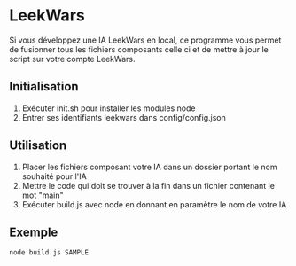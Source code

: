 # LeekWars #

Si vous développez une IA LeekWars en local, ce programme vous permet de fusionner tous les fichiers composants celle ci et de mettre à jour le script sur votre compte LeekWars.

## Initialisation ##

1.  Exécuter init.sh pour installer les modules node
2.  Entrer ses identifiants leekwars dans config/config.json

## Utilisation ##

1.  Placer les fichiers composant votre IA dans un dossier portant le nom souhaité pour l'IA
2.  Mettre le code qui doit se trouver à la fin dans un fichier contenant le mot "main"
3.  Exécuter build.js avec node en donnant en paramètre le nom de votre IA

## Exemple ##

<code>node build.js SAMPLE</code>